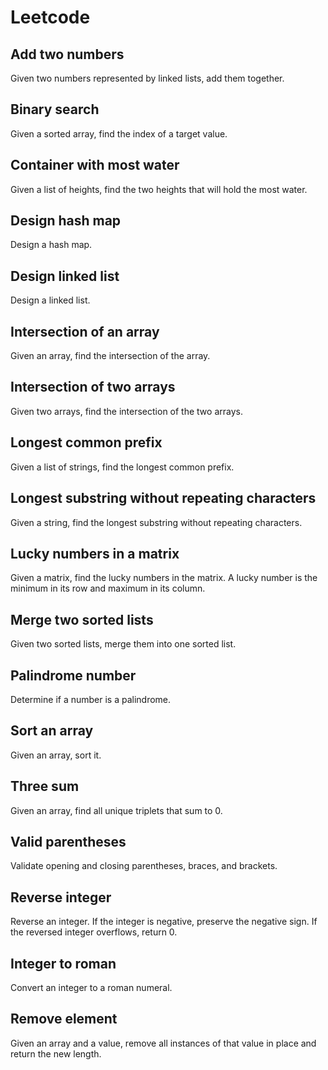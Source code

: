 # Leetcode

## Add two numbers
Given two numbers represented by linked lists, add them together.

## Binary search
Given a sorted array, find the index of a target value.

## Container with most water
Given a list of heights, find the two heights that will hold the most water.

## Design hash map
Design a hash map.

## Design linked list
Design a linked list.

## Intersection of an array
Given an array, find the intersection of the array.

## Intersection of two arrays
Given two arrays, find the intersection of the two arrays.

## Longest common prefix
Given a list of strings, find the longest common prefix.

## Longest substring without repeating characters
Given a string, find the longest substring without repeating characters.

## Lucky numbers in a matrix
Given a matrix, find the lucky numbers in the matrix.
A lucky number is the minimum in its row and maximum in its column.

## Merge two sorted lists
Given two sorted lists, merge them into one sorted list.

## Palindrome number
Determine if a number is a palindrome.

## Sort an array
Given an array, sort it.

## Three sum
Given an array, find all unique triplets that sum to 0.

## Valid parentheses
Validate opening and closing parentheses, braces, and brackets.

## Reverse integer
Reverse an integer. If the integer is negative, preserve the negative sign. If the reversed integer overflows, return 0.

## Integer to roman
Convert an integer to a roman numeral.

## Remove element
Given an array and a value, remove all instances of that value in place and return the new length.